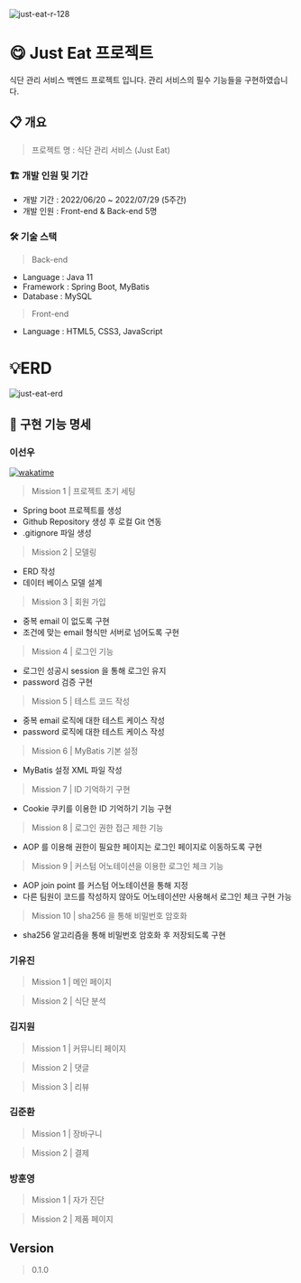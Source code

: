 ![just-eat-r-128](https://user-images.githubusercontent.com/82517133/175306704-c1218ad6-31fe-4b53-9562-6ce20d6fc5dc.png)
# 😋 Just Eat 프로젝트

식단 관리 서비스 백엔드 프로젝트 입니다. 관리 서비스의 필수 기능들을 구현하였습니다.

## 📋 개요

> 프로젝트 명 : 식단 관리 서비스 (Just Eat)
>

### 🏗️ 개발 인원 및 기간

- 개발 기간 : 2022/06/20 ~ 2022/07/29 (5주간)
- 개발 인원 : Front-end & Back-end 5명

### 🛠️ 기술 스택

> Back-end
>
- Language : Java 11
- Framework : Spring Boot, MyBatis
- Database : MySQL

> Front-end
>
- Language : HTML5, CSS3, JavaScript

# 💡ERD

![just-eat-erd](https://user-images.githubusercontent.com/82517133/178319052-b9e5f178-4884-4771-bbcd-b06a4756b780.png)

## 📝 구현 기능 명세

### 이선우
[![wakatime](https://wakatime.com/badge/user/9b088db3-8ede-4dad-9a4b-63489f41376c/project/c59f1a57-19aa-434d-98db-1538c29690c1.svg)](https://wakatime.com/badge/user/9b088db3-8ede-4dad-9a4b-63489f41376c/project/c59f1a57-19aa-434d-98db-1538c29690c1)

> Mission 1 | 프로젝트 초기 세팅
>
- Spring boot 프로젝트를 생성
- Github Repository 생성 후 로컬 Git 연동
- .gitignore 파일 생성

> Mission 2 | 모델링
>
- ERD 작성
- 데이터 베이스 모델 설계

> Mission 3 | 회원 가입
>
- 중복 email 이 없도록 구현
- 조건에 맞는 email 형식만 서버로 넘어도록 구현

> Mission 4 | 로그인 기능
>
- 로그인 성공시 session 을 통해 로그인 유지
- password 검증 구현

> Mission 5 | 테스트 코드 작성
>
- 중복 email 로직에 대한 테스트 케이스 작성
- password 로직에 대한 테스트 케이스 작성

> Mission 6 | MyBatis 기본 설정
>
- MyBatis 설정 XML 파일 작성

> Mission 7 | ID 기억하기 구현
> 
- Cookie 쿠키를 이용한 ID 기억하기 기능 구현

> Mission 8 | 로그인 권한 접근 제한 기능
> 
- AOP 를 이용해 권한이 필요한 페이지는 로그인 페이지로 이동하도록 구현 

> Mission 9 | 커스텀 어노테이션을 이용한 로그인 체크 기능
> 
- AOP join point 를 커스텀 어노테이션을 통해 지정
- 다른 팀원이 코드를 작성하지 않아도 어노테이션만 사용해서 로그인 체크 구현 가능

> Mission 10 | sha256 을 통해 비밀번호 암호화
> 
- sha256 알고리즘을 통해 비밀번호 암호화 후 저장되도록 구현
### 기유진

> Mission 1 | 메인 페이지
>

> Mission 2 | 식단 분석
>

### 김지원

> Mission 1 | 커뮤니티 페이지
>

> Mission 2 | 댓글
>

> Mission 3 | 리뷰
>

### 김준환

> Mission 1 | 장바구니
>

> Mission 2 | 결제
>

### 방훈영

> Mission 1 | 자가 진단
>

> Mission 2 | 제품 페이지
>

## Version

> 0.1.0
>